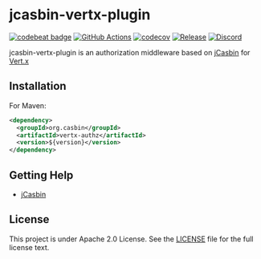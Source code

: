 # jcasbin-vertx-plugin

[![codebeat badge](https://codebeat.co/badges/8b0e8982-7b3d-47d5-b774-5af9c29383df)](https://codebeat.co/projects/github-com-jcasbin-vertx-authz-master)
[![GitHub Actions](https://github.com/jcasbin/vertx-authz/workflows/build/badge.svg)](https://github.com/jcasbin/vertx-authz/actions)
[![codecov](https://codecov.io/gh/jcasbin/vertx-authz/branch/master/graph/badge.svg?token=7nzieLLEUn)](https://codecov.io/gh/jcasbin/vertx-authz)
[![Release](https://img.shields.io/github/release/jcasbin/vertx-authz.svg)](https://github.com/jcasbin/vertx-authz/releases/latest)
[![Discord](https://img.shields.io/discord/1022748306096537660?logo=discord&label=discord&color=5865F2)](https://discord.gg/S5UjpzGZjN)

jcasbin-vertx-plugin is an authorization middleware based on [jCasbin](https://github.com/casbin/jcasbin) for [Vert.x](https://vertx.io/)

## Installation

For Maven:

```xml
<dependency>
  <groupId>org.casbin</groupId>
  <artifactId>vertx-authz</artifactId>
  <version>${version}</version>
</dependency>
```

## Getting Help

- [jCasbin](https://github.com/casbin/jcasbin)

## License

This project is under Apache 2.0 License. See the [LICENSE](LICENSE) file for the full license text.
